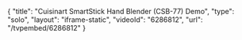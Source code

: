 {
    "title": "Cuisinart SmartStick Hand Blender (CSB-77) Demo",
    "type": "solo",
    "layout": "iframe-static",
    "videoId": "6286812",
    "url": "\/tvpembed\/6286812"
}